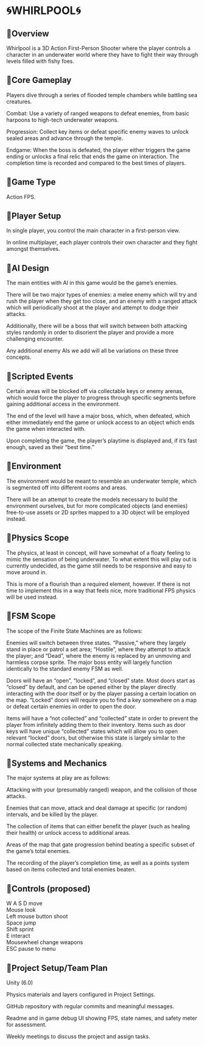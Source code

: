 # 🌀WHIRLPOOL🌀

## 🌊Overview

Whirlpool is a 3D Action First-Person Shooter where the player controls a character in an underwater world where they have to fight their way through levels filled with fishy foes.

## 🌊Core Gameplay
Players dive through a series of flooded temple chambers while battling sea creatures.   

Combat: Use a variety of ranged weapons to defeat enemies, from basic harpoons to high-tech underwater weapons.  

Progression: Collect key items or defeat specific enemy waves to unlock sealed areas and advance through the temple.  

Endgame: When the boss is defeated, the player either triggers the game ending or unlocks a final relic that ends the game on interaction. The completion time is recorded and compared to the best times of players.  

## 🌊Game Type

Action FPS.

## 🌊Player Setup

In single player, you control the main character in a first-person view.

In online multiplayer, each player controls their own character and they fight amongst themselves.

## 🌊AI Design
The main entities with AI in this game would be the game’s enemies. 

There will be two major types of enemies: a melee enemy which will try and rush the player when they get too close, and an enemy with a ranged attack which will periodically shoot at the player and attempt to dodge their attacks. 

Additionally, there will be a boss that will switch between both attacking styles randomly in order to disorient the player and provide a more challenging encounter.

Any additional enemy AIs we add will all be variations on these three concepts.


## 🌊Scripted Events

Certain areas will be blocked off via collectable keys or enemy arenas, which would force the player to progress through specific segments before gaining additional access in the environment.

The end of the level will have a major boss, which, when defeated, which either immediately end the game or unlock access to an object which ends the game when interacted with.

Upon completing the game, the player’s playtime is displayed and, if it’s fast enough, saved as their “best time.”


## 🌊Environment

The environment would be meant to resemble an underwater temple, which is segmented off into different rooms and areas.

There will be an attempt to create the models necessary to build the environment ourselves, but for more complicated objects (and enemies) free-to-use assets or 2D sprites mapped to a 3D object will be employed instead.

## 🌊Physics Scope

The physics, at least in concept, will have somewhat of a floaty feeling to mimic the sensation of being underwater. To what extent this will play out is currently undecided, as the game still needs to be responsive and easy to move around in.

This is more of a flourish than a required element, however. If there is not time to implement this in a way that feels nice, more traditional FPS physics will be used instead.

## 🌊FSM Scope

The scope of the Finite State Machines are as follows:

Enemies will switch between three states. “Passive,” where they largely stand in place or patrol a set area; “Hostile”, where they attempt to attack the player; and “Dead”, where the enemy is replaced by an unmoving and harmless corpse sprite. The major boss entity will largely function identically to the standard enemy FSM as well.

Doors will have an “open”, “locked”, and “closed” state. Most doors start as “closed” by default, and can be opened either by the player directly interacting with the door itself or by the player passing a certain location on the map. “Locked” doors will require you to find a key somewhere on a map or defeat certain enemies in order to open the door.

Items will have a “not collected” and “collected” state in order to prevent the player from infinitely adding them to their inventory. Items such as door keys will have unique “collected” states which will allow you to open relevant “locked” doors, but otherwise this state is largely similar to the normal collected state mechanically speaking.


## 🌊Systems and Mechanics

The major systems at play are as follows:

Attacking with your (presumably ranged) weapon, and the collision of those attacks.

Enemies that can move, attack and deal damage at specific (or random) intervals, and be killed by the player.

The collection of items that can either benefit the player (such as healing their health) or unlock access to additional areas.

Areas of the map that gate progression behind beating a specific subset of the game’s total enemies.

The recording of the player’s completion time, as well as a points system based on items collected and total enemies beaten.


## 🌊Controls (proposed)
W A S D              move  
Mouse                look  
Left mouse button    shoot  
Space                jump  
Shift                sprint  
E                    interact  
Mousewheel           change weapons  
ESC                  pause to menu  

## 🌊Project Setup/Team Plan
Unity (6.0)

Physics materials and layers configured in Project Settings.

GitHub repository with regular commits and meaningful messages.

Readme and in game debug UI showing FPS, state names, and safety meter for assessment.

Weekly meetings to discuss the project and assign tasks.

